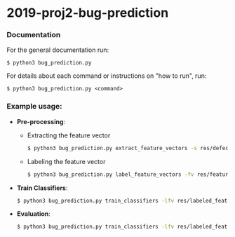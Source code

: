 # 2019-proj2-bug-prediction

### Documentation

For the general documentation run:

    $ python3 bug_prediction.py

For details about each command or instructions on "how to run", run:

    $ python3 bug_prediction.py <command>

### Example usage:

- **Pre-processing**:  

    - Extracting the feature vector
    
        ```bash
        $ python3 bug_prediction.py extract_feature_vectors -s res/defects4j/tmp/src/com/google/javascript/jscomp/
        ```
    
    - Labeling the feature vector
    
        ```bash
        $ python3 bug_prediction.py label_feature_vectors -fv res/feature_vectors/feature_vector-1559747305485.csv -b res/defects4j/framework/projects/Closure/modified_classes
        ```
    
- **Train Classifiers**:
  
   ```bash
   $ python3 bug_prediction.py train_classifiers -lfv res/labeled_feature_vectors/label_feature_vector-1559747305485.csv
   ```
   
- **Evaluation**:

    ```bash
    $ python3 bug_prediction.py train_classifiers -lfv res/labeled_feature_vectors/label_feature_vector-1559747305485.csv
    ```